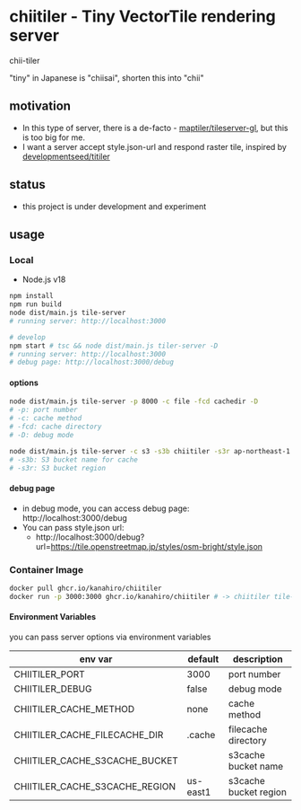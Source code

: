 # chiitiler - Tiny VectorTile rendering server

chii-tiler

"tiny" in Japanese is "chiisai", shorten this into "chii"

## motivation

-   In this type of server, there is a de-facto - [maptiler/tileserver-gl](https://github.com/maptiler/tileserver-gl), but this is too big for me.
-   I want a server accept style.json-url and respond raster tile, inspired by [developmentseed/titiler](https://github.com/developmentseed/titiler)

## status

-   this project is under development and experiment

## usage

### Local

-   Node.js v18

```sh
npm install
npm run build
node dist/main.js tile-server
# running server: http://localhost:3000

# develop
npm start # tsc && node dist/main.js tiler-server -D
# running server: http://localhost:3000
# debug page: http://localhost:3000/debug
```

#### options

```sh
node dist/main.js tile-server -p 8000 -c file -fcd cachedir -D
# -p: port number
# -c: cache method
# -fcd: cache directory
# -D: debug mode

node dist/main.js tile-server -c s3 -s3b chiitiler -s3r ap-northeast-1
# -s3b: S3 bucket name for cache
# -s3r: S3 bucket region
```

#### debug page

-   in debug mode, you can access debug page: http://localhost:3000/debug
-   You can pass style.json url:
    -   http://localhost:3000/debug?url=https://tile.openstreetmap.jp/styles/osm-bright/style.json

### Container Image

```sh
docker pull ghcr.io/kanahiro/chiitiler
docker run -p 3000:3000 ghcr.io/kanahiro/chiitiler # -> chiitiler tile-server
```

#### Environment Variables

you can pass server options via environment variables

| env var                        | default  | description           |
| ------------------------------ | -------- | --------------------- |
| CHIITILER_PORT                 | 3000     | port number           |
| CHIITILER_DEBUG                | false    | debug mode            |
| CHIITILER_CACHE_METHOD         | none     | cache method          |
| CHIITILER_CACHE_FILECACHE_DIR  | .cache   | filecache directory   |
| CHIITILER_CACHE_S3CACHE_BUCKET |          | s3cache bucket name   |
| CHIITILER_CACHE_S3CACHE_REGION | us-east1 | s3cache bucket region |
